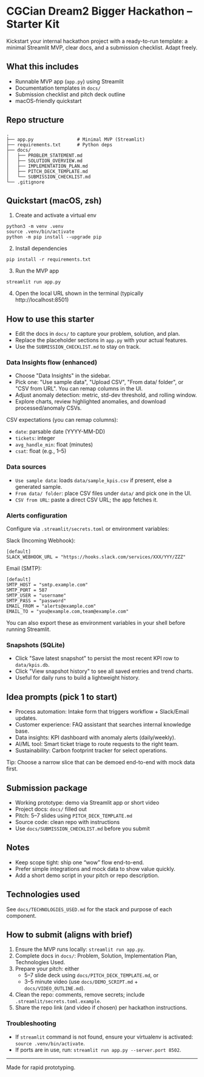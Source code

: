 # CGCian Dream2 Bigger Hackathon – Starter Kit

Kickstart your internal hackathon project with a ready-to-run template: a minimal Streamlit MVP, clear docs, and a submission checklist. Adapt freely.

## What this includes
- Runnable MVP app (`app.py`) using Streamlit
- Documentation templates in `docs/`
- Submission checklist and pitch deck outline
- macOS-friendly quickstart

## Repo structure
```
.
├── app.py                # Minimal MVP (Streamlit)
├── requirements.txt      # Python deps
├── docs/
│   ├── PROBLEM_STATEMENT.md
│   ├── SOLUTION_OVERVIEW.md
│   ├── IMPLEMENTATION_PLAN.md
│   ├── PITCH_DECK_TEMPLATE.md
│   └── SUBMISSION_CHECKLIST.md
└── .gitignore
```

## Quickstart (macOS, zsh)
1) Create and activate a virtual env
```
python3 -m venv .venv
source .venv/bin/activate
python -m pip install --upgrade pip
```

2) Install dependencies
```
pip install -r requirements.txt
```

3) Run the MVP app
```
streamlit run app.py
```

4) Open the local URL shown in the terminal (typically http://localhost:8501)

## How to use this starter
- Edit the docs in `docs/` to capture your problem, solution, and plan.
- Replace the placeholder sections in `app.py` with your actual features.
- Use the `SUBMISSION_CHECKLIST.md` to stay on track.

### Data Insights flow (enhanced)
- Choose "Data Insights" in the sidebar.
- Pick one: "Use sample data", "Upload CSV", "From data/ folder", or "CSV from URL". You can remap columns in the UI.
- Adjust anomaly detection: metric, std-dev threshold, and rolling window.
- Explore charts, review highlighted anomalies, and download processed/anomaly CSVs.

CSV expectations (you can remap columns):
- `date`: parsable date (YYYY-MM-DD)
- `tickets`: integer
- `avg_handle_min`: float (minutes)
- `csat`: float (e.g., 1–5)

### Data sources
- `Use sample data`: loads `data/sample_kpis.csv` if present, else a generated sample.
- `From data/ folder`: place CSV files under `data/` and pick one in the UI.
- `CSV from URL`: paste a direct CSV URL; the app fetches it.

### Alerts configuration
Configure via `.streamlit/secrets.toml` or environment variables:

Slack (Incoming Webhook):
```
[default]
SLACK_WEBHOOK_URL = "https://hooks.slack.com/services/XXX/YYY/ZZZ"
```

Email (SMTP):
```
[default]
SMTP_HOST = "smtp.example.com"
SMTP_PORT = 587
SMTP_USER = "username"
SMTP_PASS = "password"
EMAIL_FROM = "alerts@example.com"
EMAIL_TO = "you@example.com,team@example.com"
```

You can also export these as environment variables in your shell before running Streamlit.

### Snapshots (SQLite)
- Click "Save latest snapshot" to persist the most recent KPI row to `data/kpis.db`.
- Click "View snapshot history" to see all saved entries and trend charts.
- Useful for daily runs to build a lightweight history.

## Idea prompts (pick 1 to start)
- Process automation: Intake form that triggers workflow + Slack/Email updates.
- Customer experience: FAQ assistant that searches internal knowledge base.
- Data insights: KPI dashboard with anomaly alerts (daily/weekly).
- AI/ML tool: Smart ticket triage to route requests to the right team.
- Sustainability: Carbon footprint tracker for select operations.

Tip: Choose a narrow slice that can be demoed end-to-end with mock data first.

## Submission package
- Working prototype: demo via Streamlit app or short video
- Project docs: `docs/` filled out
- Pitch: 5–7 slides using `PITCH_DECK_TEMPLATE.md`
- Source code: clean repo with instructions
 - Use `docs/SUBMISSION_CHECKLIST.md` before you submit

## Notes
- Keep scope tight: ship one “wow” flow end-to-end.
- Prefer simple integrations and mock data to show value quickly.
- Add a short demo script in your pitch or repo description.
## Technologies used
See `docs/TECHNOLOGIES_USED.md` for the stack and purpose of each component.

## How to submit (aligns with brief)
1) Ensure the MVP runs locally: `streamlit run app.py`.
2) Complete docs in `docs/`: Problem, Solution, Implementation Plan, Technologies Used.
3) Prepare your pitch: either
	- 5–7 slide deck using `docs/PITCH_DECK_TEMPLATE.md`, or
	- 3–5 minute video (use `docs/DEMO_SCRIPT.md` + `docs/VIDEO_OUTLINE.md`).
4) Clean the repo: comments, remove secrets; include `.streamlit/secrets.toml.example`.
5) Share the repo link (and video if chosen) per hackathon instructions.


### Troubleshooting
- If `streamlit` command is not found, ensure your virtualenv is activated: `source .venv/bin/activate`.
- If ports are in use, run: `streamlit run app.py --server.port 8502`.

---
Made for rapid prototyping.
